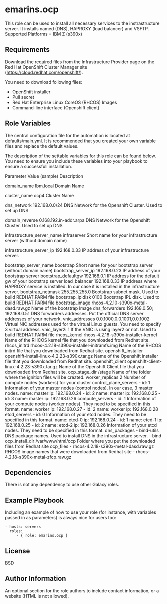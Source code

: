 emarins.ocp
=========

This role can be used to install all necessary services to the instrastructure server.  It installs named (DNS), HAPROXY (load balancer) and VSFTP.
Supported Platforms = IBM Z (s390x)

Requirements
------------

Download the required files from the Infrastructure Provider page on the Red Hat OpenShift Cluster Manager site (https://cloud.redhat.com/openshift/).

You need to download following files:

- OpenShift installer
- Pull secret
- Red Hat Enterprise Linux CoreOS (RHCOS) Images
- Command-line interface (Openshift client)

Role Variables
--------------

The central configuration file for the automation is located at defaults/main.yml. It is recommended that you created your own variable files and replace the default values.

The description of the settable variables for this role can be found below. You need to ensure you include these variables into your playbook to ensure a successfull installation.

Parameter			Value (sample)  			Description

domain_name			Ibm.local				Domain Name

cluster_name			ocp4	         		 	Cluster Name

dns_network			192.168.0.0/24			        DNS Network for the Openshift Cluster. Used to set up DNS

domain_reverse			0.168.192.in-addr.arpa			DNS Network for the Openshift Cluster. Used to set up DNS

infrastructure_server_name	infraserver				Short name for your infrastructure server (without domain name)

infrastructure_server_ip	192.168.0.33				IP address of your infrastructure server.

bootstrap_server_name		bootstrap				Short name for your bootstrap server (without domain name)
bootstrap_server_ip		192.168.0.23				IP address of your bootstrap server
bootstrap_defaultgw		192.168.0.1				IP address for the default gw of your bootstrap server
load_balancer			192.168.0.33				IP address where HAPROXY service is installed. In our case it is installed in the infrastructure server.
bootstrap_netmask		255.255.255.0				Bootstrap subnet mask.  Used to build REDHAT.PARM file
bootstrap_ipldisk		0100					Bootstrap IPL disk.  Used to build REDHAT.PARM file
bootstrap_image			rhcos-4.2.10-s390x-metal-dasd.raw.gz	Name of the bootstrap Image
dns_forwarders			192.168.0.50; 192.168.0.51		DNS forwarders addresses. Put the official DNS server addresses of your network.
vnic_addresses			0.0.1000,0.0.1001,0.0.1002		Virtual NIC addresses used for the virtual Linux guests. You need to specify 3 virtual address.
vnic_layer2i			1					If the VNIC is using layer2 or not. Used to build REDHAT.PARM file
rhcos_kernel			rhcos-4.2.18-s390x-installer-kernel 	Name of the RHCOS kernel file that you downloaded from Redhat site.
rhcos_initrd			rhcos-4.2.18-s390x-installer-initramfs.img	Name of the RHCOS initrd file that you downloaded from Redhat site.
openshift_installer		openshift-install-linux-4.2.23-s390x.tar.gz	Name of the Openshift installer file that you downloaded from Redhat site.
openshift_client		openshift-client-linux-4.2.23-s390x.tar.gz	Name of the Openshift Client file that you downloaded from Redhat site.
ocp_stage_dir			/stage					Name of the folder where the ignition files will be created.
worker_replicas			2					Number of compute nodes (workers) for your cluster
control_plane_servers		- id: 1					Information of your master nodes (control nodes). In our case, 3 master nodes.
    				  name: master
    				  ip: 192.168.0.24
  				- id: 2
    				  name: master
    				  ip: 192.168.0.25
  				- id: 3
    				  name: master
    				  ip: 192.168.0.26
compute_servers	  		- id: 1					Information of your compute nodes (worker nodes).  They need to be specified in this format.
    				  name: worker
    				  ip: 192.168.0.27
  				- id: 2
    				  name: worker
    				  ip: 192.168.0.28
etcd_servers	  		- id: 0  				Information of your etcd nodes.  They need to be specified in this format.
    				  name: etcd-0 
    				  ip: 192.168.0.24
  				- id: 1
    				  name: etcd-1
    				  ip: 192.168.0.25
  				- id: 2
    				  name: etcd-2
    				  ip: 192.168.0.26			Information of your etcd nodes.  They need to be specified in this format.
dns_packages	 		- bind-utils				DNS package names.  Used to install DNS in the infrastructure server.
 				- bind
ocp_install_dir			/var/www/html/ocp			Folder where you put the downloaded files from Redhat site
ocp_files		  	- rhcos-4.2.18-s390x-metal-dasd.raw.gz	RHCOS image names that were downloaded from Redhat site
                  		- rhcos-4.2.18-s390x-metal-zfcp.raw.gz


Dependencies
------------

There is not any dependency to use other Galaxy roles.

Example Playbook
----------------

Including an example of how to use your role (for instance, with variables passed in as parameters) is always nice for users too:

    - hosts: servers
      roles:
         - { role: emarins.ocp }

License
-------

BSD

Author Information
------------------

An optional section for the role authors to include contact information, or a website (HTML is not allowed).
